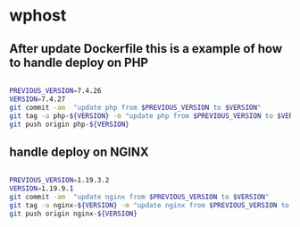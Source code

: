 # wphost



## After update Dockerfile this is a example of how to handle deploy on PHP
```sh

PREVIOUS_VERSION=7.4.26
VERSION=7.4.27
git commit -am  "update php from $PREVIOUS_VERSION to $VERSION"
git tag -a php-${VERSION} -m "update php from $PREVIOUS_VERSION to $VERSION"
git push origin php-${VERSION}
```

## handle deploy on NGINX
```sh

PREVIOUS_VERSION=1.19.3.2
VERSION=1.19.9.1
git commit -am  "update nginx from $PREVIOUS_VERSION to $VERSION"
git tag -a nginx-${VERSION} -m "update nginx from $PREVIOUS_VERSION to $VERSION"
git push origin nginx-${VERSION}
```
